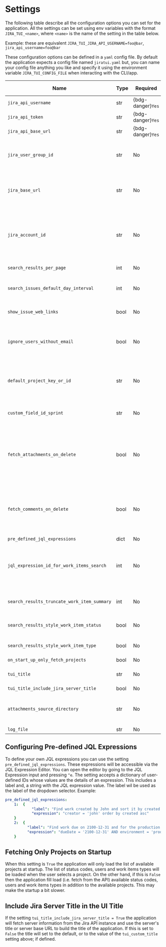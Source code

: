 <style>
.wy-nav-content{ max-width: 100%;}
</style>
# Settings

The following table describe all the configuration options you can set for the application. All the settings can be set
using env variables with the format `JIRA_TUI_<name>`, where `<name>` is the name of the setting in the table below.

Example: these are equivalent `JIRA_TUI_JIRA_API_USERNAME=foo@bar`, `jira_api_username=foo@bar`

These configuration options can be defined in a `yaml` config file. By default the application expects a config file
named `jiratui.yaml` but, you can name your config file anything you like and specify it using the environment variable
`JIRA_TUI_CONFIG_FILE` when interacting with the CLI/app.

| Name                                        | Type | Required          | Default Value | Description                                                                                                                                                                                                                                                                      |
|---------------------------------------------|------|-------------------|---------------|----------------------------------------------------------------------------------------------------------------------------------------------------------------------------------------------------------------------------------------------------------------------------------|
| `jira_api_username`                         | str  | {bdg-danger}`Yes` | None          | The username to use for connecting to the Jira API                                                                                                                                                                                                                               |
| `jira_api_token`                            | str  | {bdg-danger}`Yes` | None          | The token to use for connecting to the Jira API                                                                                                                                                                                                                                  |
| `jira_api_base_url`                         | str  | {bdg-danger}`Yes` | None          | The base URL of the Jira API                                                                                                                                                                                                                                                     |
| `jira_user_group_id`                        | str  | No                | None          | The ID of the group that contains all (or most) of the Jira users in your Jira installation. This value is used as a fall back mechanism to fetch available users                                                                                                                |
| `jira_base_url`                             | str  | No                | None          | This is the base URL of your Jira application. This is used for building the URLs of different web links in the Jira TUI application. Example: `https://<hostname>.atlassian.net`                                                                                                |
| `jira_account_id`                           | str  | No                | None          | The ID of the Jira user using the application. This is useful if you want the user selection dropdown widgets to automatically select your user from the options. It is also used as the default reporter of any new work item that is created in the application                |
| `search_results_per_page`                   | int  | No                | 30            | The number of results to show in the search results                                                                                                                                                                                                                              |
| `search_issues_default_day_interval`        | int  | No                | 15            | This controls how many days worth of issues to fetch when no other search criteria has been defined                                                                                                                                                                              |
| `show_issue_web_links`                      | bool | No                | True          | If `True` then the application will retrieve the remote links related to a work item                                                                                                                                                                                             |
| `ignore_users_without_email`                | bool | No                | True          | Controls whether Jira users without an email address configured should be included in the list of users and users assignable to projects and work items                                                                                                                          |
| `default_project_key_or_id`                 | str  | No                | None          | A case-sensitive string that identifies a Jira project. If set then the app will use is as the default selected project in the projects dropdown and will only fetch this project from your Jira instance                                                                        |
| `custom_field_id_sprint`                    | str  | No                | None          | The name of the custom field used by your Jira application to identify the sprints. Example: `customfield_12345`                                                                                                                                                                 |
| `fetch_attachments_on_delete`               | bool | No                | True          | When this is `True` the application will fetch the attachments of a work item after an attachment is deleted from the list of attachments. This makes the data more accurate but slower due to the extra request. When this is False the list of attachments is updated in place |
| `fetch_comments_on_delete`                  | bool | No                | True          | When this is `True` the application will fetch the comments of a work item after a comment is deleted from the list of comments. This makes the data more accurate but slower due to the extra request. When this is False the list of comments is updated in place              |
| `pre_defined_jql_expressions`               | dict | No                | None          | [See below](#configuring-pre-defined-jql-expressions)                                                                                                                                                                                                                            |
| `jql_expression_id_for_work_items_search`   | int  | No                | None          | If set to one of the expression IDs defined in `pre_defined_jql_expressions` then the app will use this expression to retrieve work items when not criteria and JQL query is provided by the user.                                                                               |
| `search_results_truncate_work_item_summary` | int  | No                | None          | When this is defined the summary of a work item will be truncated to the specified length when it is displayed in the search results                                                                                                                                             |
| `search_results_style_work_item_status`     | bool | No                | True          | If `True` the status of a work item will be styled when it is displayed in the search results                                                                                                                                                                                    |
| `search_results_style_work_item_type`       | bool | No                | True          | If `True` the type of a work item will be styled when it is displayed in the search results                                                                                                                                                                                      |
| `on_start_up_only_fetch_projects`           | bool | No                | True          | [See below](#fetching-only-projects-on-startup)                                                                                                                                                                                                                                  |
| `tui_title`                                 | str  | No                | None          | An optional title for the application. This is displayed in the top bar                                                                                                                                                                                                          |
| `tui_title_include_jira_server_title`       | bool | No                | True          | [See below](#include-jira-server-title-in-the-ui-title)                                                                                                                                                                                                                          |
| `attachments_source_directory`              | str  | No                | `/`           | The directory to start the search of files that a user wants to attach to work items. The user will be able to navigate though the sub-directories                                                                                                                               |
| `log_file`                                  | str  | No                | `jiratui.log` | The name of the log file to use                                                                                                                                                                                                                                                  |


## Configuring Pre-defined JQL Expressions

To define your own JQL expressions you can use the setting `pre_defined_jql_expressions`. These expressions will be
accessible via the JQL Expression Editor. You can open the editor by going to the JQL Expression input and pressing
`^e`. The setting accepts a dictionary of user-defined IDs whose values are the details of an expression. This includes a
label and, a string with the JQL expression value. The label wil be used as the label of the dropdown selector. Example:

```yaml
pre_defined_jql_expressions:
    1:  {
            "label": "Find work created by John and sort it by created date asc",
            "expression": "creator = 'john' order by created asc"
    }
    2:  {
          "label": "Find work due on 2100-12-31 and for the production environment",
          "expression": "dueDate = '2100-12-31' AND environment = 'production'"
    }
```

## Fetching Only Projects on Startup

When this setting is `True` the application will only load the list of available projects at startup. The list of
status codes, users and work items types will be loaded when the user selects a project. On the other hand, if this is
`False` then the application fill load (i.e. fetch from the API) available status codes, users and work items types in
addition to the available projects. This may make the startup a bit slower.

## Include Jira Server Title in the UI Title

If the setting `tui_title_include_jira_server_title = True` the application will fetch server information from the Jira
API instance and use the server's title or server base URL to build the title of the application. If this is set to
`False` the title will set to the default, or to the value of the `tui_custom_title` setting above; if defined.
